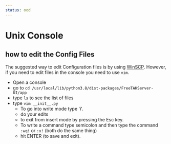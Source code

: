```yaml
---
status: ood
---
```


# Unix Console 
## how to edit the Config Files
The suggested way to edit Configuration files is by using [WinSCP](../Installation/Tools.md).
However, if you need to edit files in the console you need to use `vim`. 

 * Open a console
 * go to ```cd /usr/local/lib/python3.8/dist-packages/FreeTAKServer-UI/app```
 * type ```ls``` to see the list of files
 * type ```vim __init__.py```
   *  To go into write mode type 'i'.
   *  do your edits
   *  to exit from insert mode by pressing the Esc key. 
   *  To write a command type semicolon
      and then type the command `:wq!`  or `:x!` (both do the same thing) 
   *  hit ENTER (to save and exit).
